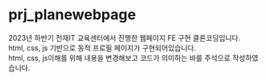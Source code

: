 # prj_planewebpage
2023년 하반기 천재IT 교육센터에서 진행한 웹페이지 FE 구현 클론코딩입니다.<br>
html, css, js 기반으로 동적 프로필 페이지가 구현되어있습니다.<br>
html, css, js이해를 위해 내용을 변경해보고 코드가 의미하는 바를 주석으로 작성하였습니다.<br>

